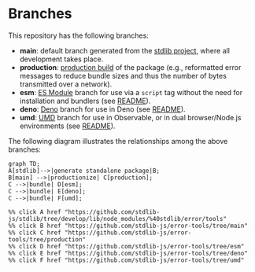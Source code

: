 <!--

@license Apache-2.0

Copyright (c) 2022 The Stdlib Authors.

Licensed under the Apache License, Version 2.0 (the "License");
you may not use this file except in compliance with the License.
You may obtain a copy of the License at

    http://www.apache.org/licenses/LICENSE-2.0

Unless required by applicable law or agreed to in writing, software
distributed under the License is distributed on an "AS IS" BASIS,
WITHOUT WARRANTIES OR CONDITIONS OF ANY KIND, either express or implied.
See the License for the specific language governing permissions and
limitations under the License.

-->

# Branches

This repository has the following branches:

-   **main**: default branch generated from the [stdlib project][stdlib-url], where all development takes place.
-   **production**: [production build][production-url] of the package (e.g., reformatted error messages to reduce bundle sizes and thus the number of bytes transmitted over a network).
-   **esm**: [ES Module][esm-url] branch for use via a `script` tag without the need for installation and bundlers (see [README][esm-readme]).
-   **deno**: [Deno][deno-url] branch for use in Deno (see [README][deno-readme]).
-   **umd**: [UMD][umd-url] branch for use in Observable, or in dual browser/Node.js environments (see [README][umd-readme]).

The following diagram illustrates the relationships among the above branches:

```mermaid
graph TD;
A[stdlib]-->|generate standalone package|B;
B[main] -->|productionize| C[production];
C -->|bundle| D[esm];
C -->|bundle| E[deno];
C -->|bundle| F[umd];

%% click A href "https://github.com/stdlib-js/stdlib/tree/develop/lib/node_modules/%40stdlib/error/tools"
%% click B href "https://github.com/stdlib-js/error-tools/tree/main"
%% click C href "https://github.com/stdlib-js/error-tools/tree/production"
%% click D href "https://github.com/stdlib-js/error-tools/tree/esm"
%% click E href "https://github.com/stdlib-js/error-tools/tree/deno"
%% click F href "https://github.com/stdlib-js/error-tools/tree/umd"
```

[stdlib-url]: https://github.com/stdlib-js/stdlib/tree/develop/lib/node_modules/%40stdlib/error/tools
[production-url]: https://github.com/stdlib-js/error-tools/tree/production
[deno-url]: https://github.com/stdlib-js/error-tools/tree/deno
[deno-readme]: https://github.com/stdlib-js/error-tools/blob/deno/README.md
[umd-url]: https://github.com/stdlib-js/error-tools/tree/umd
[umd-readme]: https://github.com/stdlib-js/error-tools/blob/umd/README.md
[esm-url]: https://github.com/stdlib-js/error-tools/tree/esm
[esm-readme]: https://github.com/stdlib-js/error-tools/blob/esm/README.md